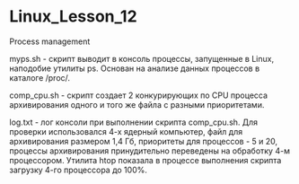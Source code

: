 # Linux_Lesson_12
Process management

myps.sh - скрипт выводит в консоль процессы, запущенные в Linux, наподобие утилиты ps. Основан на анализе данных процессов в каталоге /proc/.

comp_cpu.sh - скрипт создает 2 конкурирующих по CPU процесса архивирования одного и того же файла с разными приоритетами.

log.txt - лог консоли при выполнении скрипта comp_cpu.sh.
Для проверки использовался 4-х ядерный компьютер, файл для архивирования размером 1,4 Гб, приоритеты для процессов - 5 и 20, процессы архивирования принудительно переведены на обработку 4-м процессором.
Утилита htop показала в процессе выполнения скрипта загрузку 4-го процессора до 100%.
